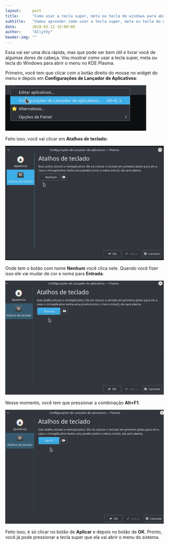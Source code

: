 ```yaml
---
layout:     post
title:      "Como usar a tecla super, meta ou tecla do windows para abrir o menu no KDE Plasma"
subtitle:   "Vamos aprender como usar a tecla super, meta ou tecla do windows para abrir o menu no KDE Plasma."
date:       2018-03-11 15:00:00
author:     "Allythy"
header-img: ""
---
```


Essa vai ser uma dica rápida, mas que pode ser bem útil e livrar você de algumas dores de cabeça. Vou mostrar como usar a tecla super, meta ou tecla do Windows para abrir o menu no KDE Plasma.

Primeiro, você tem que clicar com o botão direito do mouse no widget do menu e depois em __Configurações de Lançador de Aplicativos__:

![Widget do menu de configuração, com o mouse sobre Configurações de Lançador de Aplicativos ](img/kde-menu.png)

Feito isso, você vai clicar em __Atalhos de teclado:__

![Tela de configurações de lançador de aplicativos, selecionada a opção do menu lateral Atalhos de teclado ](img/kde-menu2.png)

Onde tem o botão com nome __Nenhum__ você clica nele. Quando você fizer isso ele vai mudar de cor e nome para __Entrada__:

![Tela de Atalhos do Teclado com o botão Entrada selecionado ](img/kde-menu3.png)

Nesse momento, você tem que pressionar a combinação __Alt+F1__:

![Tela de Atalhos do Teclado com o botão Entrada selecionado ](img/kde-menu4.png)

Feito isso, é só clicar no botão de __Aplicar__ e depois no botão de __OK__. Pronto, você já pode pressionar a tecla super que ela vai abrir o menu do sistema.
